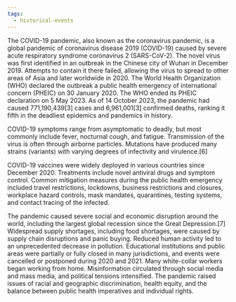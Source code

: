 ```yaml
---
tags:
  - historical-events
---
```


The COVID-19 pandemic, also known as the coronavirus pandemic, is a global pandemic of coronavirus disease 2019 (COVID-19) caused by severe acute respiratory syndrome coronavirus 2 (SARS-CoV-2). The novel virus was first identified in an outbreak in the Chinese city of Wuhan in December 2019. Attempts to contain it there failed, allowing the virus to spread to other areas of Asia and later worldwide in 2020. The World Health Organization (WHO) declared the outbreak a public health emergency of international concern (PHEIC) on 30 January 2020. The WHO ended its PHEIC declaration on 5 May 2023. As of 14 October 2023, the pandemic had caused 771,190,439[3] cases and 6,961,001[3] confirmed deaths, ranking it fifth in the deadliest epidemics and pandemics in history.

COVID-19 symptoms range from asymptomatic to deadly, but most commonly include fever, nocturnal cough, and fatigue. Transmission of the virus is often through airborne particles. Mutations have produced many strains (variants) with varying degrees of infectivity and virulence.[6]

COVID-19 vaccines were widely deployed in various countries since December 2020. Treatments include novel antiviral drugs and symptom control. Common mitigation measures during the public health emergency included travel restrictions, lockdowns, business restrictions and closures, workplace hazard controls, mask mandates, quarantines, testing systems, and contact tracing of the infected.

The pandemic caused severe social and economic disruption around the world, including the largest global recession since the Great Depression.[7] Widespread supply shortages, including food shortages, were caused by supply chain disruptions and panic buying. Reduced human activity led to an unprecedented decrease in pollution. Educational institutions and public areas were partially or fully closed in many jurisdictions, and events were cancelled or postponed during 2020 and 2021. Many white-collar workers began working from home. Misinformation circulated through social media and mass media, and political tensions intensified. The pandemic raised issues of racial and geographic discrimination, health equity, and the balance between public health imperatives and individual rights. 